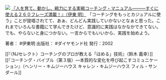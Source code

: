 [![](https://images-fe.ssl-images-amazon.com/images/I/51V1twF4e0L._SL160_.jpg)](http://www.amazon.co.jp/exec/obidos/ASIN/B0718WPG46/choiyaki81-22/ref=nosim)
[『人を育て、動かし、戦力にする実戦コーチング・マニュアル———すぐに使える２６０フレーズ満載！』（伊東 明）](http://www.amazon.co.jp/exec/obidos/ASIN/B0718WPG46/choiyaki81-22/ref=nosim)
「コーチングをもっとカジュアルに使う」ことが提唱されてて、あぁ、どんどん実践していかないとなぁと思った。これまでいろんな書籍にて学んできたけど、意識的に実践はなかなかできてない。でも、やらないと身につかない。一言からでもいいから、実践を始めよう。

著者： #伊東明
出版社： #ダイヤモンド社
発行：2002

[[『〈NJセレクト〉コーチングのプロが教える「ほめる」技術』（鈴木 義幸）]]
[[『コーチング・バイブル（第３版）―本質的な変化を呼び起こすコミュニケーション』（ヘンリー・キムジーハウス キャレン・キムジーハウス フィル・サンダール]]

